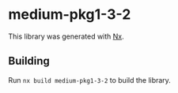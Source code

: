 # medium-pkg1-3-2

This library was generated with [Nx](https://nx.dev).

## Building

Run `nx build medium-pkg1-3-2` to build the library.
